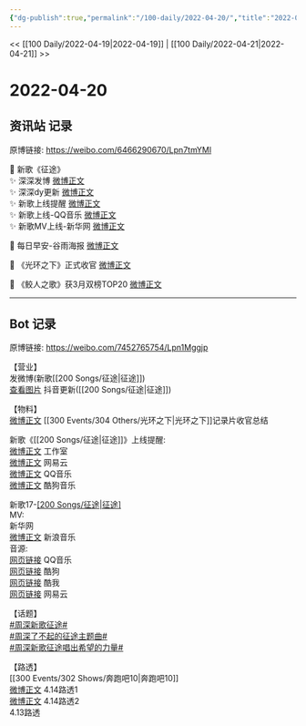 ```yaml
---
{"dg-publish":true,"permalink":"/100-daily/2022-04-20/","title":"2022-04-20"}
---
```



<< [[100 Daily/2022-04-19\|2022-04-19]] | [[100 Daily/2022-04-21\|2022-04-21]] >>

# 2022-04-20

## 资讯站 记录

原博链接: https://weibo.com/6466290670/Lpn7tmYMl

💫 新歌《征途》  
✨ 深深发博 [微博正文](https://m.weibo.cn/6466290670/4760315461633273)  
✨ 深深dy更新 [微博正文](https://m.weibo.cn/6466290670/4760415693964700)  
✨ 新歌上线提醒 [微博正文](https://m.weibo.cn/6466290670/4760121198248223)  
✨ 新歌上线-QQ音乐 [微博正文](https://m.weibo.cn/6466290670/4760119134393369)  
✨ 新歌MV上线-新华网 [微博正文](https://m.weibo.cn/6466290670/4760320541722752)

💫 每日早安-谷雨海报 [微博正文](https://m.weibo.cn/6466290670/4760239154922338)

💫 《光环之下》正式收官 [微博正文](https://m.weibo.cn/6466290670/4760321128663367)

💫 《鲛人之歌》获3月双榜TOP20 [微博正文](https://m.weibo.cn/6466290670/4760355828402743)

---
## Bot 记录

原博链接: https://weibo.com/7452765754/Lpn1Mggjp

【营业】  
[](https://m.weibo.cn/1736988591/4760314191807421) 发微博(新歌[[200 Songs/征途\|征途]])  
[查看图片](https://wx1.sinaimg.cn/large/0088n2Pggy1h1gggxqw7tj30u01hdn0o.jpg) 抖音更新([[200 Songs/征途\|征途]])

【物料】  
[微博正文](https://m.weibo.cn/6524418754/4760283966870434) [[300 Events/304 Others/光环之下\|光环之下]]记录片收官总结

新歌《[[200 Songs/征途\|征途]]》上线提醒:  
[微博正文](https://m.weibo.cn/7478855230/4760122003821299) 工作室  
[微博正文](https://m.weibo.cn/1721030997/4760117876100788) 网易云  
[微博正文](https://m.weibo.cn/2169129705/4760117893923847) QQ音乐  
[微博正文](https://m.weibo.cn/1665103091/4760117881605711) 酷狗音乐

新歌17-[[200 Songs/征途\|征途]](纪录片"了不起的征途"主题曲)  
MV:  
[](https://m.weibo.cn/2810373291/4760311616504735) 新华网  
[微博正文](https://m.weibo.cn/1266269835/4760312941118008) 新浪音乐  
音源:  
[网页链接](https://weibo.cn/sinaurl?u=https%3A%2F%2Fy.qq.com%2Fn%2Fryqq%2FalbumDetail%2F003wYuU22jEhi9) QQ音乐  
[网页链接](https://weibo.cn/sinaurl?u=https%3A%2F%2Fwww.kugou.com%2Fyy%2Falbum%2Fsingle%2F56734392.html) 酷狗  
[网页链接](https://weibo.cn/sinaurl?u=http%3A%2F%2Fwww.kuwo.cn%2Falbum_detail%2F27784137) 酷我  
[网页链接](https://weibo.cn/sinaurl?u=https%3A%2F%2Fmusic.163.com%2F%23%2Fsong%3Fid%3D1938306786) 网易云

【话题】  
[#周深新歌征途#](https://s.weibo.com/weibo?q=%23%E5%91%A8%E6%B7%B1%E6%96%B0%E6%AD%8C%E5%BE%81%E9%80%94%23)  
[#周深了不起的征途主题曲#](https://s.weibo.com/weibo?q=%23%E5%91%A8%E6%B7%B1%E4%BA%86%E4%B8%8D%E8%B5%B7%E7%9A%84%E5%BE%81%E9%80%94%E4%B8%BB%E9%A2%98%E6%9B%B2%23)  
[#周深新歌征途唱出希望的力量#](https://s.weibo.com/weibo?q=%23%E5%91%A8%E6%B7%B1%E6%96%B0%E6%AD%8C%E5%BE%81%E9%80%94%E5%94%B1%E5%87%BA%E5%B8%8C%E6%9C%9B%E7%9A%84%E5%8A%9B%E9%87%8F%23)

【路透】  
[[300 Events/302 Shows/奔跑吧10\|奔跑吧10]]  
[微博正文](https://m.weibo.cn/5453477559/4760276266910948) 4.14路透1  
[微博正文](https://m.weibo.cn/5453477559/4760310383381933) 4.14路透2  
[](https://m.weibo.cn/6744869377/4760451462202153) 4.13路透
